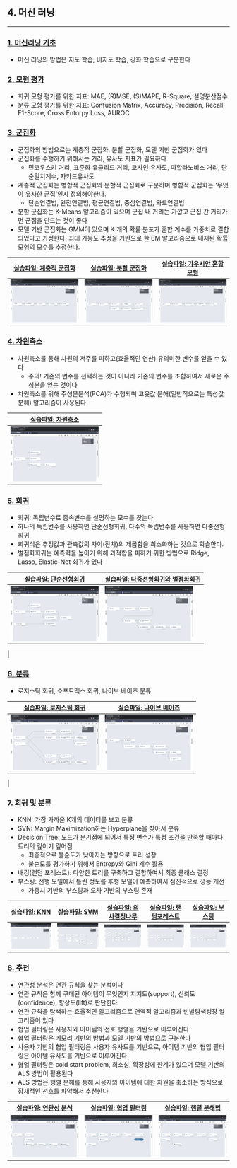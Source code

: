 ## 4. 머신 러닝 
-----

### [1. 머신러닝 기초](./notes/머신러닝%20기초.md)
- 머신 러닝의 방법은 지도 학습, 비지도 학습, 강화 학습으로 구분한다

### [2. 모형 평가](./notes/모형%20평가.md)
- 회귀 모형 평가를 위한 지표: MAE, (R)MSE, (S)MAPE, R-Square, 설명분산점수
- 분류 모형 평가를 위한 지표: Confusion Matrix, Accuracy, Precision, Recall, F1-Score, Cross Entorpy Loss, AUROC

### [3. 군집화](./notes/군집화.md)
- 군집화의 방법으로는 계층적 군집화, 분할 군집화, 모델 기반 군집화가 있다
- 군집화를 수행하기 위해서는 거리, 유사도 지표가 필요하다
  - 민코우스키 거리, 표준화 유클리드 거리, 코사인 유사도, 마할라노비스 거리, 단순일치계수, 자카드유사도
- 계층적 군집화는 병합적 군집화와 분할적 군집화로 구분하며 병합적 군집화는 '무엇이 유사한 군집'인지 정의해야한다.
  - 단순연결법, 완전연결법, 평균연결법, 중심연결법, 와드연결법
- 분할 군집화는 K-Means 알고리즘이 있으며 군집 내 거리는 가깝고 군집 간 거리가 먼 군집을 만드는 것이 좋다
- 모델 기반 군집화는 GMM이 있으며 K 개의 확률 분포가 혼합 계수를 가중치로 결합되었다고 가정한다. 최대 가능도 추정을 기반으로 한 EM 알고리즘으로 내재된 확률 모형의 모수를 추정한다.

|[실습파일: 계층적 군집화](./계층적%20군집화.json)|[실습파일: 분할 군집화](./분할%20군집화.json)|[실습파일: 가우시안 혼합 모형](./가우시안%20혼합%20모형.json)|
|-|-|-|
|<img width="200" height="" src="./images/workflow_계층적군집분석.png"/>|<img width="200" height="" src="./images/workflow_분할군집분석.png"/>|<img width="200" height="" src="./images/workflow_가우시안혼합모형.png"/>|


### [4. 차원축소](./notes/차원축소.md)
- 차원축소를 통해 차원의 저주를 피하고(효율적인 연산) 유의미한 변수를 얻을 수 있다
  - 주의! 기존의 변수를 선택하는 것이 아니라 기존의 변수를 조합하여서 새로운 주성분을 얻는 것이다
- 차원축소를 위해 주성분분석(PCA)가 수행되며 고윳값 분해(일반적으로는 특성값 분해) 알고리즘이 사용된다

|[실습파일: 차원축소](./차원축소.json)|
|-|
|<img width="200" height="" src="./images/workflow_차원축소.png"/>|


### [5. 회귀](./notes/회귀.md)
- 회귀: 독립변수로 종속변수를 설명하는 모수를 찾는다
- 하나의 독립변수를 사용하면 단순선형회귀, 다수의 독립변수를 사용하면 다중선형회귀
- 회귀식은 추정값과 관측값의 차이(잔차)의 제곱합을 최소화하는 것으로 학습한다.
- 벌점화회귀는 예측력을 높이기 위해 과적합을 피하기 위한 방법으로 Ridge, Lasso, Elastic-Net 회귀가 있다

|[실습파일: 단순선형회귀](./단순선형회귀.json)|[실습파일: 다중선형회귀와 벌점화회귀](./다중선형회귀와%20벌점화회귀.json)|
|-|-|
|<img width="200" height="" src="./images/workflow_단순선형회귀.png"/>|<img width="200" height="" src="./images/workflow_벌점다중회귀분석.png"/>|
|

### [6. 분류](./notes/분류.md)
- 로지스틱 회귀, 소프트맥스 회귀, 나이브 베이즈 분류

|[실습파일: 로지스틱 회귀](./로지스틱%20회귀.json)|[실습파일: 나이브 베이즈](./나이브%20베이즈.json)|
|-|-|
|<img width="200" height="" src="./images/workflow_로지스틱회귀.png"/>|<img width="200" height="" src="./images/workflow_나이브베이즈.png"/>|
|

### [7. 회귀 및 분류](./notes/회귀%20및%20분류.md)
- KNN: 가장 가까운 K개의 데이터를 보고 분류
- SVN: Margin Maximization하는 Hyperplane을 찾아서 분류
- Decision Tree: 노드가 분기점에 되어서 특정 변수가 특정 조건을 만족할 때마다 트리의 깊이기 깊어짐
  - 최종적으로 불순도가 낮아지는 방향으로 트리 성장
  - 불순도를 평가하기 위해서 Entropy와 Gini 계수 활용
- 배깅(랜덤 포레스트): 다양한 트리를 구축하고 결합하여서 최종 클래스 결정
- 부스팅: 선행 모델에서 틀린 정도를 후행 모델이 예측하여서 점진적으로 성능 개선
  - 가중치 기반의 부스팅과 오차 기반의 부스팅 존재

|[실습파일: KNN](./KNN.json)|[실습파일: SVM](./SVM.json)|[실습파일: 의사결정나무](./의사결정나무.json)|[실습파일: 랜덤포레스트](./랜덤포레스트.json)|[실습파일: 부스팅](./부스팅.json)|
|-|-|-|-|-|
|<img width="200" height="" src="./images/workflow_KNN.png"/>|<img width="200" height="" src="./images/workflow_svm.png"/>|<img width="200" height="" src="./images/workflow_의사결정나무.png"/>|<img width="200" height="" src="./images/workflow_랜덤포레스트.png"/>|<img width="200" height="" src="./images/workflow_부스팅.png"/>|


### [8. 추천](./notes/추천.md)
- 연관성 분석은 연관 규칙을 찾는 분석이다
- 연관 규칙은 함께 구매된 아이템이 무엇인지 지지도(support), 신뢰도(confidence), 향상도(lift)로 판단한다
- 연관 규칙을 탐색하는 효율적인 알고리즘으로 연역적 알고리즘과 빈발탐색성장 알고리즘이 있다
- 협업 필터링은 사용자와 아이템의 선호 행렬을 기반으로 이루어진다
- 협업 필터링은 메모리 기반의 방법과 모델 기반의 방법으로 구분한다
- 사용자 기반의 협업 필터링은 사용자 유사도를 기반으로, 아이템 기반의 협업 필터링은 아이템 유사도를 기반으로 이루어진다
- 협업 필터링은 cold start problem, 희소성, 확장성에 한계가 있으며 모델 기반의 ALS 방법이 활용된다
- ALS 방법은 행렬 분해를 통해 사용자와 아이템에 대한 차원을 축소하는 방식으로 잠재적인 선호를 파악해서 추천한다

|[실습파일: 연관성 분석](./연관성%20분석.json)|[실습파일: 협업 필터링](./협업%20필터링.json)|[실습파일: 행렬 분해법](./행렬%20분해법.json)|
|-|-|-|
|<img width="300" height="" src="./images/workflow_연관성분석.png"/>|<img width="300" height="" src="./images/workflow_협업필터링.png"/>|<img width="300" height="" src="./images/workflow_행렬분해법.png"/>|